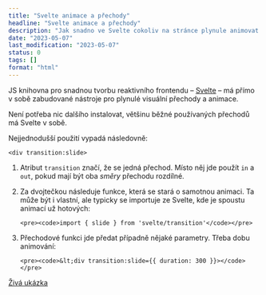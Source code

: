 ```yaml
---
title: "Svelte animace a přechody"
headline: "Svelte animace a přechody"
description: "Jak snadno ve Svelte cokoliv na stránce plynule animovat."
date: "2023-05-07"
last_modification: "2023-05-07"
status: 0
tags: []
format: "html"
---
```


<p>JS knihovna pro snadnou tvorbu reaktivního frontendu – <a href="https://svelte.dev">Svelte</a> – má přímo v sobě zabudované nástroje pro plynulé visuální přechody a animace.</p>


<p>Není potřeba nic dalšího instalovat, většinu běžné používaných přechodů má Svelte v sobě.</p>

<p>Nejjednodušší použití vypadá následovně:</p>

<pre><code>&lt;div transition:slide></code></pre>







<ol>
  <li>
    <p>Atribut <code>transition</code> značí, že se jedná přechod. Místo něj jde použít <code>in</code> a <code>out</code>, pokud mají být oba <i>směry</i> přechodu rozdílné.</p>
  </li>
  
  <li>
    <p>Za dvojtečkou následuje funkce, která se stará o samotnou animaci. Ta může být i vlastní, ale typicky se importuje ze Svelte, kde je spoustu animací už hotových:</p>
    
    <pre><code>import { slide } from 'svelte/transition'</code></pre>
  </li>
  
  <li>
    <p>Přechodové funkci jde předat případně nějaké parametry. Třeba dobu animování:</p>
    
    <pre><code>&lt;div transition:slide={{ duration: 300 }}></code></pre>
  </li>
</ol>


<p><a href="https://svelte.dev/repl/7ef3298c5782442296704f3b78008bb8?version=3.59.0">Živá ukázka</a></p>